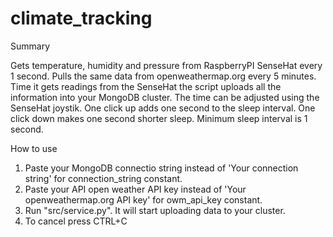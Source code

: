 # climate_tracking

Summary

Gets temperature, humidity and pressure from RaspberryPI SenseHat every 1 second. Pulls the same data from openweathermap.org every 5 minutes. Time it gets readings from the SenseHat the script uploads all the information into your MongoDB cluster. The time can be adjusted using the SenseHat joystik. One click up adds one second to the sleep interval. One click down makes one second shorter sleep. Minimum sleep interval is 1 second.

How to use

1. Paste your MongoDB connectio string instead of 'Your connection string' for connection_string constant.
2. Paste your API open weather API key instead of 'Your openweathermap.org API key' for owm_api_key constant.
3. Run "src/service.py". It will start uploading data to your cluster.
4. To cancel press CTRL+C
